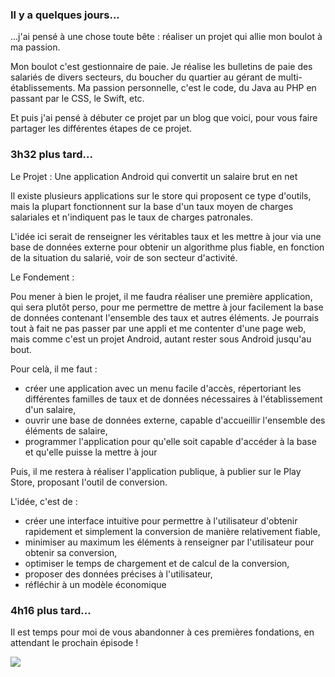---
---

### Il y a quelques jours...

...j'ai pensé à une chose toute bête : réaliser un projet qui allie mon boulot à ma passion.

Mon boulot c'est gestionnaire de paie. Je réalise les bulletins de paie des salariés de divers secteurs, du boucher du quartier au gérant de multi-établissements. Ma passion personnelle, c'est le code, du Java au PHP en passant par le CSS, le Swift, etc.

Et puis j'ai pensé à débuter ce projet par un blog que voici, pour vous faire partager les différentes étapes de ce projet. 

### 3h32 plus tard...

Le Projet : Une application Android qui convertit un salaire brut en net

Il existe plusieurs applications sur le store qui proposent ce type d'outils, mais la plupart fonctionnent sur la base d'un taux moyen de charges salariales et n'indiquent pas le taux de charges patronales. 

L'idée ici serait de renseigner les véritables taux et les mettre à jour via une base de données externe pour obtenir un algorithme plus fiable, en fonction de la situation du salarié, voir de son secteur d'activité.

Le Fondement : 

Pou mener à bien le projet, il me faudra réaliser une première application, qui sera plutôt perso, pour me permettre de mettre à jour facilement la base de données contenant l'ensemble des taux et autres éléments. Je pourrais tout à fait ne pas passer par une appli et me contenter d'une page web, mais comme c'est un projet Android, autant rester sous Android jusqu'au bout. 

Pour celà, il me faut :

- créer une application avec un menu facile d'accès, répertoriant les différentes familles de taux et de données nécessaires à l'établissement d'un salaire,
- ouvrir une base de données externe, capable d'accueillir l'ensemble des éléments de salaire,
- programmer l'application pour qu'elle soit capable d'accéder à la base et qu'elle puisse la mettre à jour

Puis, il me restera à réaliser l'application publique, à publier sur le Play Store, proposant l'outil de conversion.

L'idée, c'est de :

- créer une interface intuitive pour permettre à l'utilisateur d'obtenir rapidement et simplement la conversion de manière relativement fiable,
- minimiser au maximum les éléments à renseigner par l'utilisateur pour obtenir sa conversion,
- optimiser le temps de chargement et de calcul de la conversion,
- proposer des données précises à l'utilisateur,
- réfléchir à un modèle économique

### 4h16 plus tard...

Il est temps pour moi de vous abandonner à ces premières fondations, en attendant le prochain épisode !

<img src="http://www.reactiongifs.com/wp-content/uploads/2013/07/exhausted.gif"/>

